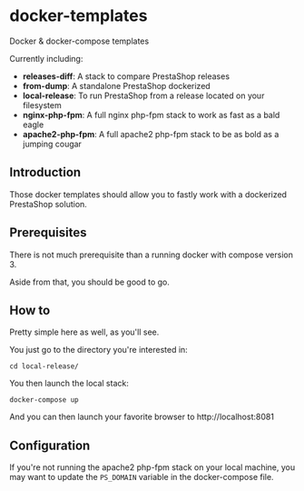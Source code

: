 # docker-templates
Docker &amp; docker-compose templates

Currently including:

* **releases-diff**: A stack to compare PrestaShop releases
* **from-dump**: A standalone PrestaShop dockerized
* **local-release**: To run PrestaShop from a release located on your filesystem
* **nginx-php-fpm**: A full nginx php-fpm stack to work as fast as a bald eagle
* **apache2-php-fpm**: A full apache2 php-fpm stack to be as bold as a jumping cougar

## Introduction

Those docker templates should allow you to fastly work with a dockerized PrestaShop solution.

## Prerequisites

There is not much prerequisite than a running docker with compose version 3.

Aside from that, you should be good to go.

## How to

Pretty simple here as well, as you'll see.

You just go to the directory you're interested in:

```
cd local-release/
```
You then launch the local stack:

```
docker-compose up
```

And you can then launch your favorite browser to http://localhost:8081

## Configuration

If you're not running the apache2 php-fpm stack on your local machine, you may want to update the `PS_DOMAIN` variable in the docker-compose file.
